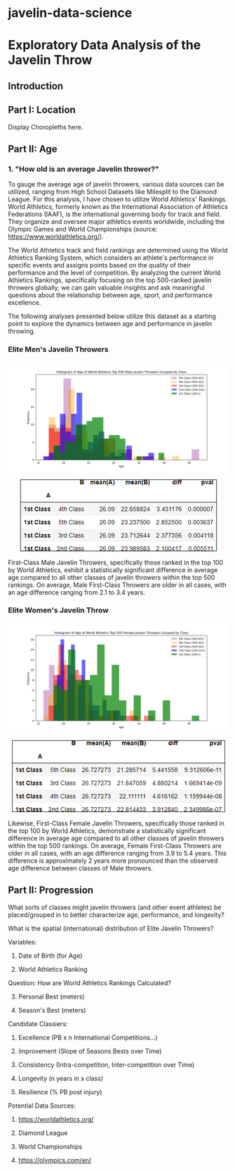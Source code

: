 # javelin-data-science
# Exploratory Data Analysis of the Javelin Throw

## Introduction

## Part I: Location

Display Choropleths here.

## Part II: Age 

### 1. "How old is an average Javelin thrower?"

To gauge the average age of javelin throwers, various data sources can be utilized, ranging from High School Datasets like Milesplit to the Diamond League. For this analysis, I have chosen to utilize World Athletics' Rankings. World Athletics, formerly known as the International Association of Athletics Federations (IAAF), is the international governing body for track and field. They organize and oversee major athletics events worldwide, including the Olympic Games and World Championships (source: https://www.worldathletics.org/).

The World Athletics track and field rankings are determined using the World Athletics Ranking System, which considers an athlete's performance in specific events and assigns points based on the quality of their performance and the level of competition. By analyzing the current World Athletics Rankings, specifically focusing on the top 500-ranked javelin throwers globally, we can gain valuable insights and ask meaningful questions about the relationship between age, sport, and performance excellence.

The following analyses presented below utilize this dataset as a starting point to explore the dynamics between age and performance in javelin throwing.   

### Elite Men's Javelin Throwers

![alt text](https://github.com/ethanwright96/javelin-data-science/blob/main/World%20Athletics/Histogram_Men_Javelin.png)

<p align="center">
  <img src="https://github.com/ethanwright96/javelin-data-science/blob/main/World%20Athletics/significant_pairwise_ttest_results_men_javelin.png" alt="Pairwise T-Test Results" style="border: 1px solid black;">
</p>

First-Class Male Javelin Throwers, specifically those ranked in the top 100 by World Athletics, exhibit a statistically significant difference in average age compared to all other classes of javelin throwers within the top 500 rankings. On average, Male First-Class Throwers are older in all cases, with an age difference ranging from 2.1 to 3.4 years.

### Elite Women's Javelin Throw

![alt text](https://github.com/ethanwright96/javelin-data-science/blob/main/World%20Athletics/Histogram_Women_Javelin.png)
<p align="center">
  <img src="https://github.com/ethanwright96/javelin-data-science/blob/main/World%20Athletics/significant_pairwise_ttest_results_women_javelin.png" alt="Pairwise T-Test Results" style="border: 1px solid black;">
</p>
Likewise, First-Class Female Javelin Throwers, specifically those ranked in the top 100 by World Athletics, demonstrate a statistically significant difference in average age compared to all other classes of javelin throwers within the top 500 rankings. On average, Female First-Class Throwers are older in all cases, with an age difference ranging from 3.9 to 5.4 years. This difference is approximately 2 years more pronounced than the observed age difference between classes of Male throwers.

## Part II: Progression

What sorts of classes might javelin throwers (and other event athletes) be placed/grouped in to better characterize age, performance, and longevity?

What is the spatial (international) distribution of Elite Javelin Throwers?

Variables:

1. Date of Birth (for Age)

2. World Athletics Ranking

Question: How are World Athletics Rankings Calculated?

3. Personal Best (meters)

4. Season's Best (meters)

Candidate Classiers:

1. Excellence (PB x n International Competitions...)

2. Improvement (Slope of Seasons Bests over Time)

3. Consistency (Intra-competition, Inter-competition over Time)

4. Longevity (n years in x class)

5. Resilience (% PB post injury)

Potential Data Sources:

1. https://worldathletics.org/

2. Diamond League

3. World Championships

3. https://olympics.com/en/
